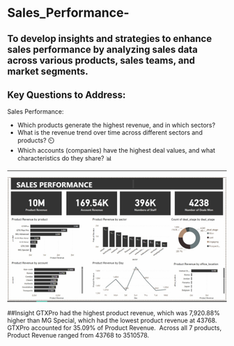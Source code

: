 # Sales_Performance-
To develop insights and strategies to enhance sales performance by analyzing sales data across various products, sales teams, and market segments. 
---
## Key Questions to Address:
Sales Performance:
 - Which products generate the highest revenue, and in which sectors?
 - What is the revenue trend over time across different sectors and products? ⏲️
 - Which accounts (companies) have the highest deal values, and what characteristics do they share? 📊
---
![](Dashboard1.jpg)

##Insight 
GTXPro had the highest product revenue, which was 7,920.88% higher than MG Special, which had the lowest product revenue at 43768.﻿﻿
﻿﻿GTXPro accounted for 35.09% of Product Revenue.﻿﻿
﻿﻿
﻿﻿Across all 7 products, Product Revenue ranged from 43768 to 3510578.﻿﻿
